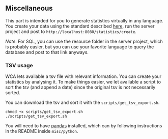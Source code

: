 ## Miscellaneous

This part is intended for you to generate statistics virtually in any language. You create your data using the standard described [here](http://localhost:8080/swagger-ui/index.html#/statistics-controller-impl/createStatisticsUsingPOST), run the server project and post to `http://localhost:8080/statistics/create`.

_Note_: For SQL, you can use the resource folder in the server project, which is probably easier, but you can use your favorite language to query the database and post to that link anyways.

### TSV usage

WCA lets available a tsv file with relevant information. You can create your statistics by analysing it. To make things easier, we let available a script to sort the tsv (and append a date) since the original tsv is not necessarily sorted.

You can download the tsv and sort it with the `scripts/get_tsv_export.sh`.

```
chmod +x scripts/get_tsv_export.sh
./scripts/get_tsv_export.sh
```

You will need to have [pandas](https://pandas.pydata.org/) installed, which can by following instructions in the README inside `misc/python`.
